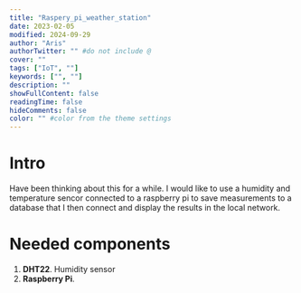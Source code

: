 ```yaml
---
title: "Raspery_pi_weather_station"
date: 2023-02-05
modified: 2024-09-29
author: "Aris"
authorTwitter: "" #do not include @
cover: ""
tags: ["IoT", ""]
keywords: ["", ""]
description: ""
showFullContent: false
readingTime: false
hideComments: false
color: "" #color from the theme settings
---
```


# Intro 

Have been thinking about this for a while. I would like to use a humidity and temperature sencor connected to a raspberry pi to save measurements to a database that I then connect and display the results in the local network. 


# Needed components

1. __DHT22__. Humidity sensor
1. __Raspberry Pi__. 

